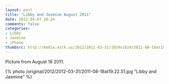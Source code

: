 ```yaml
---
layout: post
title: "Libby and Jasmine August 2011"
date: 2012-04-07 20:24
comments: false
categories: 
- Libby
- Jasmine
- iPhone
thumbsrc: http://media.eick.us/2012/2012-03-31/1024x1024/2011-08-18at19.22.51.jpg
---
```

Picture from August 18 2011.



{% photo /original/2012/2012-03-31/2011-08-18at19.22.51.jpg "Libby and Jasmine" %}
